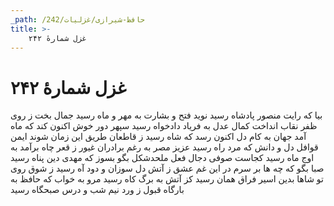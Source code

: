 ```yaml
---
_path: /حافظ-شیرازی/غزلیات/242
title: >-
    غزل شمارهٔ ۲۴۲
---
```

# غزل شمارهٔ ۲۴۲

بیا که رایت منصور پادشاه رسید
نوید فتح و بشارت به مهر و ماه رسید
جمال بخت ز روی ظفر نقاب انداخت
کمال عدل به فریاد دادخواه رسید
سپهر دور خوش اکنون کند که ماه آمد
جهان به کام دل اکنون رسد که شاه رسید
ز قاطعان طریق این زمان شوند ایمن
قوافل دل و دانش که مرد راه رسید
عزیز مصر به رغم برادران غیور
ز قعر چاه برآمد به اوج ماه رسید
کجاست صوفی دجال فعل ملحدشکل
بگو بسوز که مهدی دین پناه رسید
صبا بگو که چه ها بر سرم در این غم عشق
ز آتش دل سوزان و دود آه رسید
ز شوق روی تو شاها بدین اسیر فراق
همان رسید کز آتش به برگ کاه رسید
مرو به خواب که حافظ به بارگاه قبول
ز ورد نیم شب و درس صبحگاه رسید
